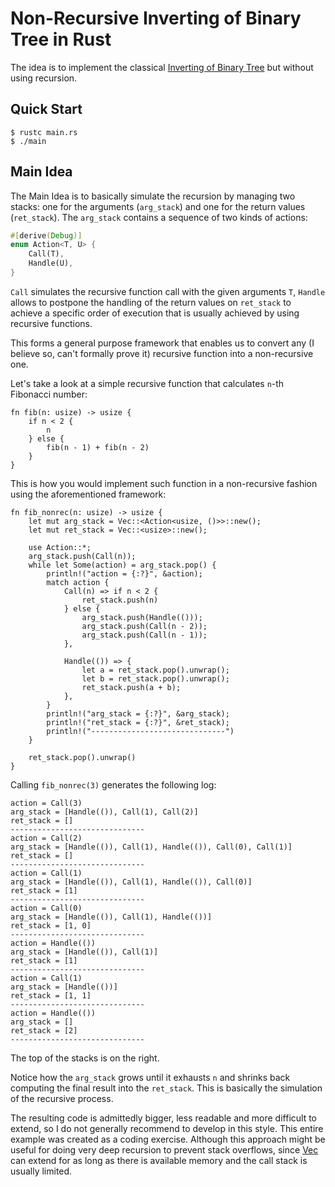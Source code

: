 # Non-Recursive Inverting of Binary Tree in Rust

The idea is to implement the classical [Inverting of Binary Tree](https://twitter.com/mxcl/status/608682016205344768?lang=en) but without using recursion.

## Quick Start

```console
$ rustc main.rs
$ ./main
```

## Main Idea

The Main Idea is to basically simulate the recursion by managing two stacks: one for the arguments (`arg_stack`) and one for the return values (`ret_stack`). The `arg_stack` contains a sequence of two kinds of actions:

```rust
#[derive(Debug)]
enum Action<T, U> {
    Call(T),
    Handle(U),
}
```

`Call` simulates the recursive function call with the given arguments `T`, `Handle` allows to postpone the handling of the return values on `ret_stack` to achieve a specific order of execution that is usually achieved by using recursive functions.

This forms a general purpose framework that enables us to convert any (I believe so, can't formally prove it) recursive function into a non-recursive one.

Let's take a look at a simple recursive function that calculates `n`-th Fibonacci number:

```console
fn fib(n: usize) -> usize {
    if n < 2 {
        n
    } else {
        fib(n - 1) + fib(n - 2)
    }
}
```

This is how you would implement such function in a non-recursive fashion using the aforementioned framework:

```console
fn fib_nonrec(n: usize) -> usize {
    let mut arg_stack = Vec::<Action<usize, ()>>::new();
    let mut ret_stack = Vec::<usize>::new();

    use Action::*;
    arg_stack.push(Call(n));
    while let Some(action) = arg_stack.pop() {
        println!("action = {:?}", &action);
        match action {
            Call(n) => if n < 2 {
                ret_stack.push(n)
            } else {
                arg_stack.push(Handle(()));
                arg_stack.push(Call(n - 2));
                arg_stack.push(Call(n - 1));
            },

            Handle(()) => {
                let a = ret_stack.pop().unwrap();
                let b = ret_stack.pop().unwrap();
                ret_stack.push(a + b);
            },
        }
        println!("arg_stack = {:?}", &arg_stack);
        println!("ret_stack = {:?}", &ret_stack);
        println!("------------------------------")
    }

    ret_stack.pop().unwrap()
}
```

Calling `fib_nonrec(3)` generates the following log:

```
action = Call(3)
arg_stack = [Handle(()), Call(1), Call(2)]
ret_stack = []
------------------------------
action = Call(2)
arg_stack = [Handle(()), Call(1), Handle(()), Call(0), Call(1)]
ret_stack = []
------------------------------
action = Call(1)
arg_stack = [Handle(()), Call(1), Handle(()), Call(0)]
ret_stack = [1]
------------------------------
action = Call(0)
arg_stack = [Handle(()), Call(1), Handle(())]
ret_stack = [1, 0]
------------------------------
action = Handle(())
arg_stack = [Handle(()), Call(1)]
ret_stack = [1]
------------------------------
action = Call(1)
arg_stack = [Handle(())]
ret_stack = [1, 1]
------------------------------
action = Handle(())
arg_stack = []
ret_stack = [2]
------------------------------
```

The top of the stacks is on the right.

Notice how the `arg_stack` grows until it exhausts `n` and shrinks back computing the final result into the `ret_stack`. This is basically the simulation of the recursive process.

The resulting code is admittedly bigger, less readable and more difficult to extend, so I do not generally recommend to develop in this style. This entire example was created as a coding exercise. Although this approach might be useful for doing very deep recursion to prevent stack overflows, since [Vec<T>](https://doc.rust-lang.org/std/vec/struct.Vec.html) can extend for as long as there is available memory and the call stack is usually limited.
